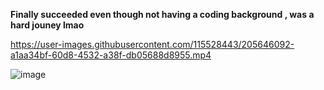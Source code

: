 __Finally succeeded even though not having a coding background , was a hard jouney lmao__

https://user-images.githubusercontent.com/115528443/205646092-a1aa34bf-60d8-4532-a38f-db05688d8955.mp4



















![image](https://user-images.githubusercontent.com/115528443/206498779-2aa81a5d-cbc7-48f6-8192-d8c275238244.png)

